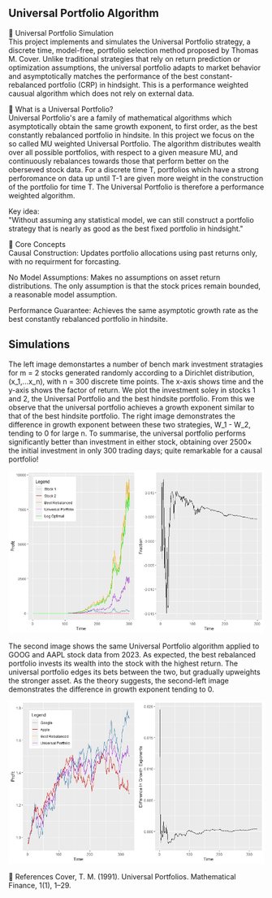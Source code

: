 ## Universal Portfolio Algorithm
🔄 Universal Portfolio Simulation <br>
This project implements and simulates the Universal Portfolio strategy, a discrete time, model-free, portfolio selection method proposed by Thomas M. Cover. Unlike traditional strategies that rely on return prediction or optimization assumptions, the universal portfolio adapts to market behavior and asymptotically matches the performance of the best constant-rebalanced portfolio (CRP) in hindsight. This is a performance weighted causual algorithm which does not rely on external data. 

📘 What is a Universal Portfolio? <br>
Universal Portfolio's are a family of mathematical algorithms which asymptotically obtain the same growth exponent, to first order, as the best constantly rebalanced portfolio in hindsite. In this project we focus on the so called MU weighted Universal Portfolio. The algorithm distributes wealth over all possible portfolios, with respect to a given measure MU, and continuously rebalances towards those that perform better on the oberseved stock data. For a discrete time T, portfolios which have a strong perforomance on data up until T-1 are given more weight in the construction of the portfolio for time T. The Universal Portfolio is therefore a performance weighted algorithm. 

Key idea: <br>
"Without assuming any statistical model, we can still construct a portfolio strategy that is nearly as good as the best fixed portfolio in hindsight."

🧠 Core Concepts <br>
Causal Construction: Updates portfolio allocations using past returns only, with no requirment for forcasting. 

No Model Assumptions: Makes no assumptions on asset return distributions. The only assumption is that the stock prices remain bounded, a reasonable model assumption.

Performance Guarantee: Achieves the same asymptotic growth rate as the best constantly rebalanced portfolio in hindsite. <dr>

## Simulations
The left image demonstartes a number of bench mark investment stratagies for m = 2 stocks generated randomly according to a Dirichlet distribution, (x_1,...x_n), with n = 300 discrete time points. The x-axis shows time and the y-axis shows the factor of return. We plot the investment soley in stocks 1 and 2, the Universal Portfolio and the best hindsite portfolio. From this we observe that the universal portfolio achieves a growth exponent similar to that of the best hindsite portfolio. The right image demonstrates the difference in growth exponent between these two strategies, W_1 - W_2, tending to 0 for large n. To summarise, the universal portfolio performs significantly better than investment in either stock, obtaining over 2500×
the initial investment in only 300 trading days; quite remarkable for a causal portfolio!

![Universal Portfolio - Uniform Dirichlet Distribution](Images/UniversalPortfolioRandomStocks.jpeg)

The second image shows the same Universal Portfolio algorithm applied to GOOG and AAPL stock data from 2023. As expected, the best rebalanced portfolio invests its wealth into the stock with the highest return. The universal portfolio edges its bets between the two, but gradually upweights the stronger asset. As the theory suggests, the second-left image demonstrates the difference in growth exponent tending to 0. 

![Universal Portfolio - Uniform Dirichlet Distribution](Images/UniversalPortfolioRealStockData.jpeg)



📖 References
Cover, T. M. (1991). Universal Portfolios. Mathematical Finance, 1(1), 1–29.

